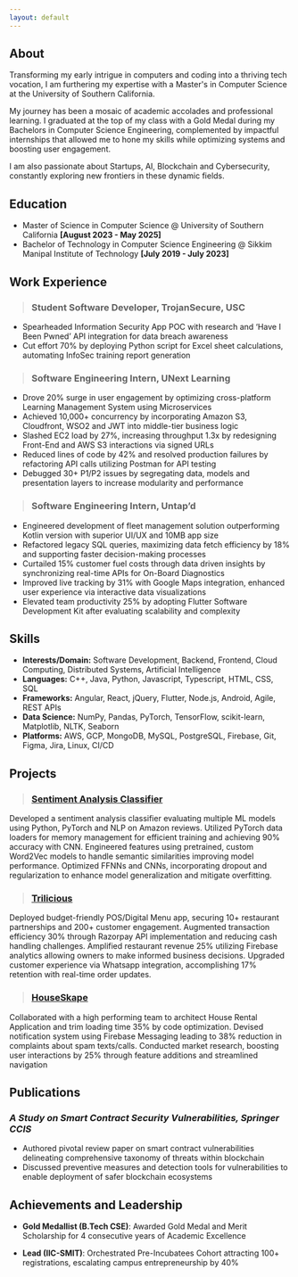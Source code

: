 ```yaml
---
layout: default
---
```


## About 

Transforming my early intrigue in computers and coding into a thriving tech vocation, I am furthering my expertise with a Master's in Computer Science at the University of Southern California. 

My journey has been a mosaic of academic accolades and professional learning. I graduated at the top of my class with a Gold Medal during my Bachelors in Computer Science Engineering, complemented by impactful internships that allowed me to hone my skills while optimizing systems and boosting user engagement.

I am also passionate about Startups, AI, Blockchain and Cybersecurity, constantly exploring new frontiers in these dynamic fields. 

## Education

- Master of Science in Computer Science @ University of Southern California **[August 2023 - May 2025]**
- Bachelor of Technology in Computer Science Engineering @ Sikkim Manipal Institute of Technology **[July 2019 - July 2023]**

## Work Experience

> ### **Student Software Developer, TrojanSecure, USC** 
  - Spearheaded Information Security App POC with research and ‘Have I Been Pwned’ API integration for data breach awareness
  - Cut effort 70% by deploying Python script for Excel sheet calculations, automating InfoSec training report generation

> ### **Software Engineering Intern, UNext Learning**
  - Drove 20% surge in user engagement by optimizing cross-platform Learning Management System using Microservices
  - Achieved 10,000+ concurrency by incorporating Amazon S3, Cloudfront, WSO2 and JWT into middle-tier business logic
  - Slashed EC2 load by 27%, increasing throughput 1.3x by redesigning Front-End and AWS S3 interactions via signed URLs
  - Reduced lines of code by 42% and resolved production failures by refactoring API calls utilizing Postman for API testing
  - Debugged 30+ P1/P2 issues by segregating data, models and presentation layers to increase modularity and performance

> ### **Software Engineering Intern, Untap’d** 
  - Engineered development of fleet management solution outperforming Kotlin version with superior UI/UX and 10MB app size
  - Refactored legacy SQL queries, maximizing data fetch efficiency by 18% and supporting faster decision-making processes
  - Curtailed 15% customer fuel costs through data driven insights by synchronizing real-time APIs for On-Board Diagnostics
  - Improved live tracking by 31% with Google Maps integration, enhanced user experience via interactive data visualizations
  - Elevated team productivity 25% by adopting Flutter Software Development Kit after evaluating scalability and complexity

## Skills

- **Interests/Domain:** Software Development, Backend, Frontend, Cloud Computing, Distributed Systems, Artificial Intelligence
- **Languages:** C++, Java, Python, Javascript, Typescript, HTML, CSS, SQL
- **Frameworks:** Angular, React, jQuery, Flutter, Node.js, Android, Agile, REST APIs
- **Data Science:** NumPy, Pandas, PyTorch, TensorFlow, scikit-learn, Matplotlib, NLTK, Seaborn
- **Platforms:** AWS, GCP, MongoDB, MySQL, PostgreSQL, Firebase, Git, Figma, Jira, Linux, CI/CD

## Projects

> ### **[Sentiment Analysis Classifier](https://github.com/vaibhavbhajanka/sentiment-analysis-amazon-reviews)**
Developed a sentiment analysis classifier evaluating multiple ML models using Python, PyTorch and NLP on Amazon reviews. Utilized PyTorch data loaders for memory management for efficient training and achieving 90% accuracy with CNN. Engineered features using pretrained, custom Word2Vec models to handle semantic similarities improving model performance. Optimized FFNNs and CNNs, incorporating dropout and regularization to enhance model generalization and mitigate overfitting.

> ### **[Trilicious](https://github.com/vaibhavbhajanka/trilicious_dashboard)**
Deployed budget-friendly POS/Digital Menu app, securing 10+ restaurant partnerships and 200+ customer engagement. Augmented transaction efficiency 30% through Razorpay API implementation and reducing cash handling challenges. Amplified restaurant revenue 25% utilizing Firebase analytics allowing owners to make informed business decisions. Upgraded customer experience via Whatsapp integration, accomplishing 17% retention with real-time order updates.

> ### **[HouseSkape](https://github.com/vaibhavbhajanka/houseskape)**
Collaborated with a high performing team to architect House Rental Application and trim loading time 35% by code optimization. Devised notification system using Firebase Messaging leading to 38% reduction in complaints about spam texts/calls. Conducted market research, boosting user interactions by 25% through feature additions and streamlined navigation

## Publications
### _A Study on Smart Contract Security Vulnerabilities, Springer CCIS_
- Authored pivotal review paper on smart contract vulnerabilities delineating comprehensive taxonomy of threats within blockchain
- Discussed preventive measures and detection tools for vulnerabilities to enable deployment of safer blockchain ecosystems

## Achievements and Leadership
- **Gold Medallist (B.Tech CSE)**: Awarded Gold Medal and Merit Scholarship for 4 consecutive years of Academic Excellence

- **Lead (IIC-SMIT)**: Orchestrated Pre-Incubatees Cohort attracting 100+ registrations, escalating campus entrepreneurship by 40%

<!-- 

Text can be **bold**, _italic_, or ~~strikethrough~~.

[Link to another Page](./another-page.html).

There should be whitespace between paragraphs.

There should be whitespace between paragraphs. We recommend including a README, or a file with information about your project.

# Header 1

This is a normal paragraph following a header. GitHub is a code hosting platform for version control and collaboration. It lets you and others work together on projects from anywhere.

## Header 2

> This is a blockquote following a header.
>
> When something is important enough, you do it even if the odds are not in your favor.

### Header 3

```js
// Javascript code with syntax highlighting.
var fun = function lang(l) {
  dateformat.i18n = require('./lang/' + l)
  return true;
}
```

```ruby
# Ruby code with syntax highlighting
GitHubPages::Dependencies.gems.each do |gem, version|
  s.add_dependency(gem, "= #{version}")
end
```

#### Header 4

*   This is an unordered list following a header.
*   This is an unordered list following a header.
*   This is an unordered list following a header.

##### Header 5

1.  This is an ordered list following a header.
2.  This is an ordered list following a header.
3.  This is an ordered list following a header.

###### Header 6

| head1        | head two          | three |
|:-------------|:------------------|:------|
| ok           | good swedish fish | nice  |
| out of stock | good and plenty   | nice  |
| ok           | good `oreos`      | hmm   |
| ok           | good `zoute` drop | yumm  |

### There's a horizontal rule below this.

* * *

### Here is an unordered list:

*   Item foo
*   Item bar
*   Item baz
*   Item zip

### And an ordered list:

1.  Item one
1.  Item two
1.  Item three
1.  Item four

### And a nested list:

- level 1 item
  - level 2 item
  - level 2 item
    - level 3 item
    - level 3 item
- level 1 item
  - level 2 item
  - level 2 item
  - level 2 item
- level 1 item
  - level 2 item
  - level 2 item
- level 1 item

### Small image

![Octocat](https://github.githubassets.com/images/icons/emoji/octocat.png)

### Large image

![Branching](https://guides.github.com/activities/hello-world/branching.png)


### Definition lists can be used with HTML syntax.

<dl>
<dt>Name</dt>
<dd>Godzilla</dd>
<dt>Born</dt>
<dd>1952</dd>
<dt>Birthplace</dt>
<dd>Japan</dd>
<dt>Color</dt>
<dd>Green</dd>
</dl>

```
Long, single-line code blocks should not wrap. They should horizontally scroll if they are too long. This line should be long enough to demonstrate this.
```

```
The final element.
```
 -->